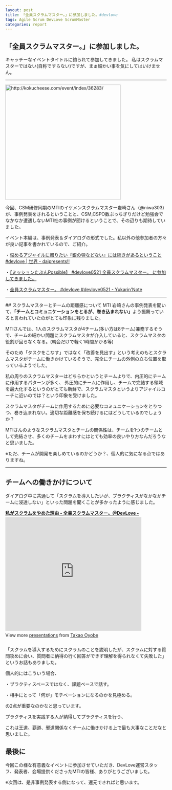 ```yaml
---
layout: post
title: 「全員スクラムマスター。」に参加しました。#devlove
tags: Agile Scrum DevLove ScrumMaster
categories: report
---
```

「全員スクラムマスター。」に参加しました。
-----------------
キャッチーなイベントタイトルに釣られて参加してきました。
私はスクラムマスターではない(自称ですらない)ですが、まぁ細かい事を気にしてはいけません。

<hr />

<a href="http://kokucheese.com/event/index/36283/">
<img title="5月21日 全員スクラムマスター。(東京都)" src="http://capture.heartrails.com/360x250/cool/shorten?http://kokucheese.com/event/index/36283/" alt="http://kokucheese.com/event/index/36283/" width="360" />
</a>

今回、CSM研修同期のMTIのイケメンスクラムマスター岩崎さん（@niwa303）が、事例発表をされるということと、CSM,CSPO数ぶっちぎりだけど勉強会でなかなか遭遇しないMTI社の事例が聞けるということで、その辺りも期待していました。

イベント本編は、事例発表＆ダイアログの形式でした。私以外の他参加者の方々が良い記事を書かれているので、ご紹介。

・[悩めるアジャイルに贈りたい『銀の弾などない』には続きがあるということ #devlove | 世界 - daipresents!!](http://daipresents.com/2012/%E6%82%A9%E3%82%81%E3%82%8B%E3%82%A2%E3%82%B8%E3%83%A3%E3%82%A4%E3%83%AB%E3%81%AB%E8%B4%88%E3%82%8A%E3%81%9F%E3%81%84%E3%80%8E%E9%8A%80%E3%81%AE%E5%BC%BE%E3%81%AA%E3%81%A9%E3%81%AA%E3%81%84%E3%80%8F/)

・[【ミッションたぶんPossible】 #devlove0521 全員スクラムマスター。 に参加してきました。](http://d.hatena.ne.jp/takigawa401/20120522/1337677324)

・[全員スクラムマスター。 #devlove #devlove0521 - Yukarin'Note](https://yukar.in/note/ckFncE)



<hr />
## スクラムマスターとチームの距離感について
MTI 岩崎さんの事例発表を聞いて、<b>「チームとコミュニケーションをとるが、巻き込まれない」</b>よう振舞っていると言われていたのがとても印象に残りました。

MTIさんでは、1人のスクラムマスタが4チーム(多い方は8チーム)兼務するそうで、チームの細かい問題にスクラムマスタが介入していると、スクラムマスタの役割が回らなくなる。(朝会だけで軽く1時間かかる等)

そのため「タスクをこなす」ではなく「改善を見出す」という考えのもとスクラムマスタがチームに働きかけているそうで、完全にチームの外側の立ち位置を取っているようでした。

私の周りのスクラムマスターはどちらかというとチームよりで、内圧的にチームに作用するパターンが多く、
外圧的にチームに作用し、チームで完結する領域を最大化するというのがとても新鮮で、スクラムマスタというよりアジャイルコーチに近いのでは？という印象を受けました。

スクラムマスタがチームに作用するために必要なコミュニケーションをとりつつ、巻き込まれない。適切な距離感を保ち続けるにはどうしているのでしょうか？


MTIさんのようなスクラムマスタとチームの関係性は、チームを1つのチームとして完結させ、多くのチームをまわすにはとても効率の良いやり方なんだろうなと思いました。

※ただ、チームが開発を楽しめているのかどうか？、個人的に気になる点ではありますね。

<hr />

## チームへの働きかけについて
ダイアログ中に共通して「スクラムを導入したいが、プラクティスがなかなかチームに浸透しない」といった問題を聞くことが多かったように感じました。

<div style="width:425px" id="__ss_13014872"> 
<strong style="display:block;margin:12px 0 4px">
<a href="http://www.slideshare.net/TakaoOyobe/20120521-13014872" title="私がスクラムをやめた理由 - 全員スクラムマスター。＠DevLove -" target="_blank">私がスクラムをやめた理由 - 全員スクラムマスター。＠DevLove -
</a>
</strong> 
<iframe src="http://www.slideshare.net/slideshow/embed_code/13014872" width="425" height="355" frameborder="0" marginwidth="0" marginheight="0" scrolling="no">
</iframe> 
<div style="padding:5px 0 12px">
 View more 
<a href="http://www.slideshare.net/" target="_blank">presentations</a>
 from 
<a href="http://www.slideshare.net/TakaoOyobe" target="_blank">Takao Oyobe</a> 
</div> 
</div>


「スクラムを導入するためにスクラムのことを説明したが、スクラムに対する質問攻めに会い、質問者に納得の行く回答ができず理解を得られなくて失敗した」というお話もありました。

個人的にはこういう場合、

・プラクティスベースではなく、課題ベースで話す。

・相手にとって「何が」モチベーションになるのかを見極める。


の2点が重要なのかなと思っています。


プラクティスを実践する人が納得してプラクティスを行う、

これは王道、覇道、邪道関係なくチームに働きかける上で最も大事なことだなと思いました。


## 最後に

今回この様な有意義なイベントに参加させていただき、DevLove運営スタッフ、発表者、会場提供くださったMTIの皆様、ありがとうございました。

※次回は、是非事例発表する側になって、還元できればと思います。
